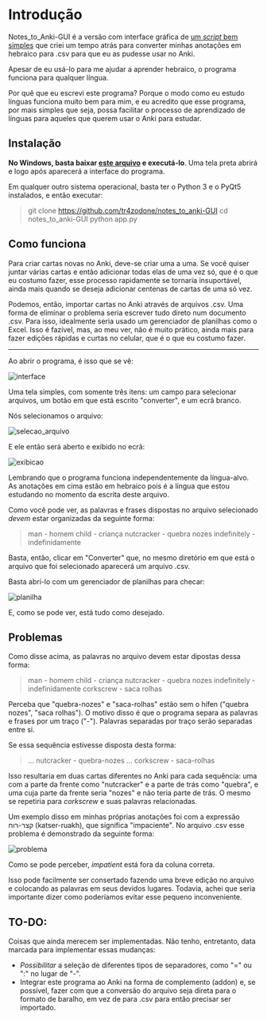 # Introdução

Notes_to_Anki-GUI é a versão com interface gráfica de [um _script_ bem simples](https://github.com/tr4zodone/useful-scripts) que criei um tempo atrás para converter minhas anotações em hebraico para .csv para que eu as pudesse usar no Anki. 

Apesar de eu usá-lo para me ajudar a aprender hebraico, o programa funciona para qualquer língua.

Por quê que eu escrevi este programa? Porque o modo como eu estudo línguas funciona muito bem para mim, e eu acredito que esse programa, por mais simples que seja, possa facilitar o processo de aprendizado de línguas para aqueles que querem usar o Anki para estudar.

## Instalação

**No Windows, basta baixar [este arquivo](http://www.mediafire.com/file/sd7u3t2ue2bn6f4/n_anki.exe/file) e executá-lo**. Uma tela preta abrirá e logo após aparecerá a interface do programa.

Em qualquer outro sistema operacional, basta ter o Python 3 e o PyQt5 instalados, e então executar:

>git clone https://github.com/tr4zodone/notes_to_anki-GUI
>cd notes_to_anki-GUI
>python app.py

## Como funciona

Para criar cartas novas no Anki, deve-se criar uma a uma. Se você quiser juntar várias cartas e então adicionar todas elas de uma vez só, que é o que eu costumo fazer, esse processo rapidamente se tornaria insuportável, ainda mais quando se deseja adicionar centenas de cartas de uma só vez.

Podemos, então, importar cartas no Anki através de arquivos .csv. Uma forma de eliminar o problema seria escrever tudo direto num documento .csv. Para isso, idealmente seria usado um gerenciador de planilhas como o Excel. Isso é fazível, mas, ao meu ver, não é muito prático, ainda mais para fazer edições rápidas e curtas no celular, que é o que eu costumo fazer.

---

Ao abrir o programa, é isso que se vê:

![interface](img/nankigui.png)

Uma tela simples, com somente três itens: um campo para selecionar arquivos, um botão em que está escrito "converter", e um ecrã branco.

Nós selecionamos o arquivo:

![selecao_arquivo](img/selecting_file.png)

E ele então será aberto e exibido no ecrã:

![exibicao](img/display.png)

Lembrando que o programa funciona independentemente da língua-alvo. As anotações em cima estão em hebraico pois é a língua que estou estudando no momento da escrita deste arquivo.

Como você pode ver, as palavras e frases dispostas no arquivo selecionado *devem* estar organizadas da seguinte forma:

>man - homem
>child - criança
>nutcracker - quebra nozes
>indefinitely - indefinidamente

Basta, então, clicar em "Converter" que, no mesmo diretório em que está o arquivo que foi selecionado aparecerá um arquivo .csv.

Basta abrí-lo com um gerenciador de planilhas para checar:

![planilha](img/planilha.png)

E, como se pode ver, está tudo como desejado.

## Problemas

Como disse acima, as palavras no arquivo devem estar dipostas dessa forma:

>man - homem
>child - criança
>nutcracker - quebra nozes
>indefinitely - indefinidamente
>corkscrew - saca rolhas

Perceba que "quebra-nozes" e "saca-rolhas" estão sem o hífen ("quebra nozes", "saca rolhas"). O motivo disso é que o programa separa as palavras e frases por um traço ("-"). Palavras separadas por traço serão separadas entre si.

Se essa sequência estivesse disposta desta forma:

>...
>nutcracker - quebra-nozes
...
>corkscrew - saca-rolhas


Isso resultaria em duas cartas diferentes no Anki para cada sequência: uma com a parte da frente como "nutcracker" e a parte de trás como "quebra", e uma cuja parte da frente seria "nozes" e não teria parte de trás. O mesmo se repetiria para _corkscrew_ e suas palavras relacionadas.

Um exemplo disso em minhas próprias anotações foi com a expressão קצר-רוח (katser-ruakh), que significa "impaciente". No arquivo .csv esse problema é demonstrado da seguinte forma:

![problema](img/impatient.png)

Como se pode perceber, _impatient_ está fora da coluna correta.

Isso pode facilmente ser consertado fazendo uma breve edição no arquivo e colocando as palavras em seus devidos lugares. Todavia, achei que seria importante dizer como poderíamos evitar esse pequeno inconveniente.

## TO-DO:

Coisas que ainda merecem ser implementadas. Não tenho, entretanto, data marcada para implementar essas mudanças:

- _Possibilitar_ a seleção de diferentes tipos de separadores, como "=" ou ":" no lugar de "-".
- Integrar este programa ao Anki na forma de complemento (addon) e, se possível, fazer com que a conversão do arquivo seja direta para o formato de baralho, em vez de para .csv para então precisar ser importado.